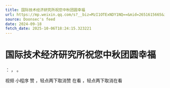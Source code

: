 ```yaml
---
title: 国际技术经济研究所祝您中秋团圆幸福
url: https://mp.weixin.qq.com/s?__biz=MzI1OTExNDY1NQ==&mid=2651615665&idx=1&sn=48bd114f007414ef1dbe902f198dc02d
source: Doonsec's feed
date: 2024-09-18
fetch_date: 2025-10-06T18:24:15.323221
---
```


# 国际技术经济研究所祝您中秋团圆幸福

：
，
。

视频
小程序
赞
，轻点两下取消赞
在看
，轻点两下取消在看